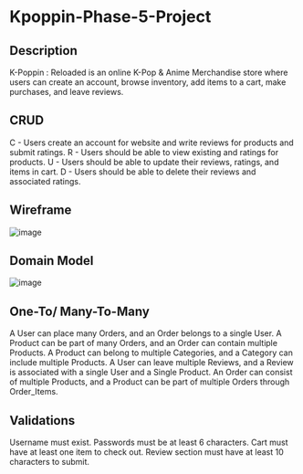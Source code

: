 # Kpoppin-Phase-5-Project

## Description 
K-Poppin : Reloaded is an online K-Pop & Anime Merchandise store where users can create an account, browse inventory, add items to a cart, make purchases, and leave reviews.

## CRUD
C - Users create an account for website and write reviews for products and submit ratings.
R - Users should be able to view existing and ratings for products.
U - Users should be able to update their reviews, ratings, and items in cart.
D - Users should be able to delete their reviews and associated ratings.

## Wireframe
 ![image](https://github.com/SCollin12/Kpoppin-Phase-5-Project/assets/123848015/1d66bd88-46bb-488f-9c56-966e3ede41aa)

## Domain Model
  ![image](https://github.com/SCollin12/Kpoppin-Phase-5-Project/assets/123848015/b34b7f2f-4ed3-4c8e-bf29-44ed76dfbadc)


## One-To/ Many-To-Many
A User can place many Orders, and an Order belongs to a single User.
A Product can be part of many Orders, and an Order can contain multiple Products.
A Product can belong to multiple Categories, and a Category can include multiple Products.
A User can leave multiple Reviews, and a Review is associated with a single User and a Single Product.
An Order can consist of multiple Products, and a Product can be part of multiple Orders through Order_Items.

## Validations
Username must exist.
Passwords must be at least 6 characters.
Cart must have at least one item to check out.
Review section must have at least 10 characters to submit.
